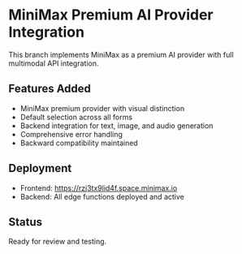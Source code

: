 # MiniMax Premium AI Provider Integration

This branch implements MiniMax as a premium AI provider with full multimodal API integration.

## Features Added
- MiniMax premium provider with visual distinction
- Default selection across all forms
- Backend integration for text, image, and audio generation
- Comprehensive error handling
- Backward compatibility maintained

## Deployment
- Frontend: https://rzj3tx9lid4f.space.minimax.io
- Backend: All edge functions deployed and active

## Status
Ready for review and testing.
